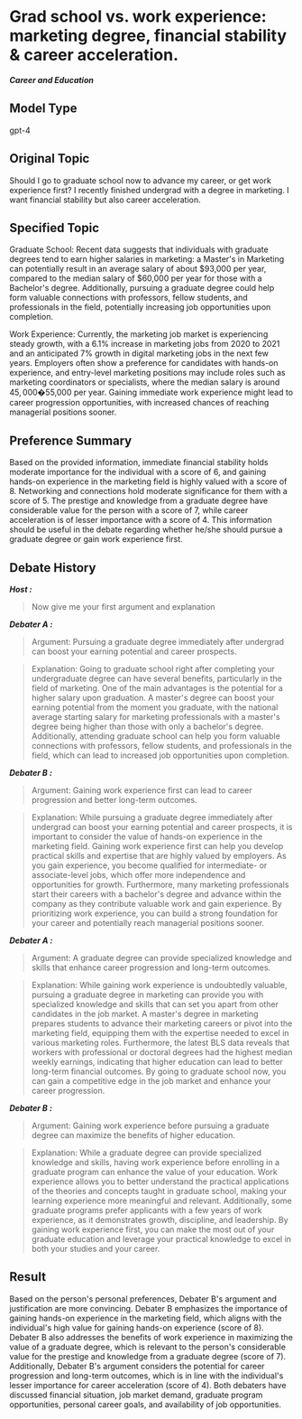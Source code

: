 # Grad school vs. work experience: marketing degree, financial stability & career acceleration.

***Career and Education***



## Model Type

gpt-4

## Original Topic

Should I go to graduate school now to advance my career, or get work experience first? I recently finished undergrad with a degree in marketing. I want financial stability but also career acceleration.

## Specified Topic

Graduate School: Recent data suggests that individuals with graduate degrees tend to earn higher salaries in marketing: a Master's in Marketing can potentially result in an average salary of about $93,000 per year, compared to the median salary of $60,000 per year for those with a Bachelor's degree. Additionally, pursuing a graduate degree could help form valuable connections with professors, fellow students, and professionals in the field, potentially increasing job opportunities upon completion.

Work Experience: Currently, the marketing job market is experiencing steady growth, with a 6.1% increase in marketing jobs from 2020 to 2021 and an anticipated 7% growth in digital marketing jobs in the next few years. Employers often show a preference for candidates with hands-on experience, and entry-level marketing positions may include roles such as marketing coordinators or specialists, where the median salary is around $45,000�$55,000 per year. Gaining immediate work experience might lead to career progression opportunities, with increased chances of reaching managerial positions sooner.

## Preference Summary

Based on the provided information, immediate financial stability holds moderate importance for the individual with a score of 6, and gaining hands-on experience in the marketing field is highly valued with a score of 8. Networking and connections hold moderate significance for them with a score of 5. The prestige and knowledge from a graduate degree have considerable value for the person with a score of 7, while career acceleration is of lesser importance with a score of 4. This information should be useful in the debate regarding whether he/she should pursue a graduate degree or gain work experience first.

## Debate History



***Host :***

> Now give me your first argument and explanation



***Debater A :***

> Argument: Pursuing a graduate degree immediately after undergrad can boost your earning potential and career prospects.

>Explanation: Going to graduate school right after completing your undergraduate degree can have several benefits, particularly in the field of marketing. One of the main advantages is the potential for a higher salary upon graduation. A master's degree can boost your earning potential from the moment you graduate, with the national average starting salary for marketing professionals with a master's degree being higher than those with only a bachelor's degree. Additionally, attending graduate school can help you form valuable connections with professors, fellow students, and professionals in the field, which can lead to increased job opportunities upon completion.



***Debater B :***

> Argument: Gaining work experience first can lead to career progression and better long-term outcomes.

>Explanation: While pursuing a graduate degree immediately after undergrad can boost your earning potential and career prospects, it is important to consider the value of hands-on experience in the marketing field. Gaining work experience first can help you develop practical skills and expertise that are highly valued by employers. As you gain experience, you become qualified for intermediate- or associate-level jobs, which offer more independence and opportunities for growth. Furthermore, many marketing professionals start their careers with a bachelor's degree and advance within the company as they contribute valuable work and gain experience. By prioritizing work experience, you can build a strong foundation for your career and potentially reach managerial positions sooner.



***Debater A :***

> Argument: A graduate degree can provide specialized knowledge and skills that enhance career progression and long-term outcomes.

> Explanation: While gaining work experience is undoubtedly valuable, pursuing a graduate degree in marketing can provide you with specialized knowledge and skills that can set you apart from other candidates in the job market. A master's degree in marketing prepares students to advance their marketing careers or pivot into the marketing field, equipping them with the expertise needed to excel in various marketing roles. Furthermore, the latest BLS data reveals that workers with professional or doctoral degrees had the highest median weekly earnings, indicating that higher education can lead to better long-term financial outcomes. By going to graduate school now, you can gain a competitive edge in the job market and enhance your career progression.



***Debater B :***

> Argument: Gaining work experience before pursuing a graduate degree can maximize the benefits of higher education.

> Explanation: While a graduate degree can provide specialized knowledge and skills, having work experience before enrolling in a graduate program can enhance the value of your education. Work experience allows you to better understand the practical applications of the theories and concepts taught in graduate school, making your learning experience more meaningful and relevant. Additionally, some graduate programs prefer applicants with a few years of work experience, as it demonstrates growth, discipline, and leadership. By gaining work experience first, you can make the most out of your graduate education and leverage your practical knowledge to excel in both your studies and your career.



## Result

Based on the person's personal preferences, Debater B's argument and justification are more convincing. Debater B emphasizes the importance of gaining hands-on experience in the marketing field, which aligns with the individual's high value for gaining hands-on experience (score of 8). Debater B also addresses the benefits of work experience in maximizing the value of a graduate degree, which is relevant to the person's considerable value for the prestige and knowledge from a graduate degree (score of 7). Additionally, Debater B's argument considers the potential for career progression and long-term outcomes, which is in line with the individual's lesser importance for career acceleration (score of 4). Both debaters have discussed financial situation, job market demand, graduate program opportunities, personal career goals, and availability of job opportunities.